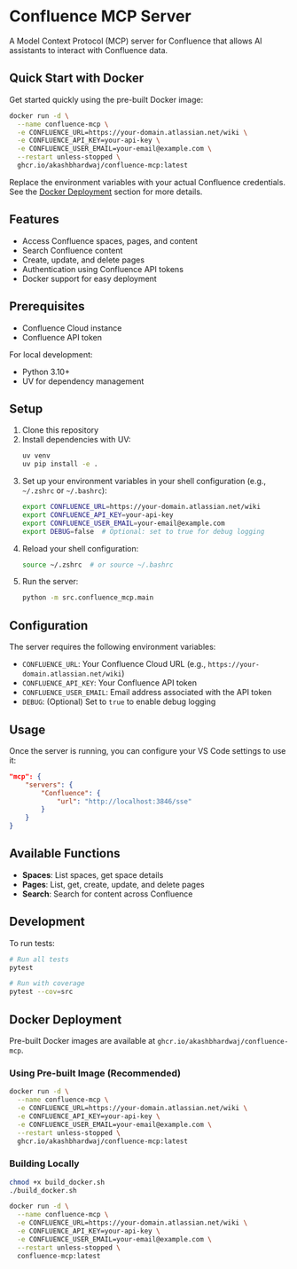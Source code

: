 # Confluence MCP Server

A Model Context Protocol (MCP) server for Confluence that allows AI assistants to interact with Confluence data.

## Quick Start with Docker

Get started quickly using the pre-built Docker image:

```bash
docker run -d \
  --name confluence-mcp \
  -e CONFLUENCE_URL=https://your-domain.atlassian.net/wiki \
  -e CONFLUENCE_API_KEY=your-api-key \
  -e CONFLUENCE_USER_EMAIL=your-email@example.com \
  --restart unless-stopped \
  ghcr.io/akashbhardwaj/confluence-mcp:latest
```

Replace the environment variables with your actual Confluence credentials. See the [Docker Deployment](#docker-deployment) section for more details.

## Features

- Access Confluence spaces, pages, and content
- Search Confluence content
- Create, update, and delete pages
- Authentication using Confluence API tokens
- Docker support for easy deployment

## Prerequisites

- Confluence Cloud instance
- Confluence API token

For local development:
- Python 3.10+
- UV for dependency management

## Setup

1. Clone this repository
2. Install dependencies with UV:
   ```bash
   uv venv
   uv pip install -e .
   ```
3. Set up your environment variables in your shell configuration (e.g., `~/.zshrc` or `~/.bashrc`):
   ```bash
   export CONFLUENCE_URL=https://your-domain.atlassian.net/wiki
   export CONFLUENCE_API_KEY=your-api-key
   export CONFLUENCE_USER_EMAIL=your-email@example.com
   export DEBUG=false  # Optional: set to true for debug logging
   ```
4. Reload your shell configuration:
   ```bash
   source ~/.zshrc  # or source ~/.bashrc
   ```
5. Run the server:
   ```bash
   python -m src.confluence_mcp.main
   ```

## Configuration

The server requires the following environment variables:

- `CONFLUENCE_URL`: Your Confluence Cloud URL (e.g., `https://your-domain.atlassian.net/wiki`)
- `CONFLUENCE_API_KEY`: Your Confluence API token
- `CONFLUENCE_USER_EMAIL`: Email address associated with the API token
- `DEBUG`: (Optional) Set to `true` to enable debug logging

## Usage

Once the server is running, you can configure your VS Code settings to use it:

```json
"mcp": {
    "servers": {
        "Confluence": {
            "url": "http://localhost:3846/sse"
        }
    }
}
```

## Available Functions

- **Spaces**: List spaces, get space details
- **Pages**: List, get, create, update, and delete pages
- **Search**: Search for content across Confluence

## Development

To run tests:

```bash
# Run all tests
pytest

# Run with coverage
pytest --cov=src
```

## Docker Deployment

Pre-built Docker images are available at `ghcr.io/akashbhardwaj/confluence-mcp`.

### Using Pre-built Image (Recommended)

```bash
docker run -d \
  --name confluence-mcp \
  -e CONFLUENCE_URL=https://your-domain.atlassian.net/wiki \
  -e CONFLUENCE_API_KEY=your-api-key \
  -e CONFLUENCE_USER_EMAIL=your-email@example.com \
  --restart unless-stopped \
  ghcr.io/akashbhardwaj/confluence-mcp:latest
```

### Building Locally

```bash
chmod +x build_docker.sh
./build_docker.sh

docker run -d \
  --name confluence-mcp \
  -e CONFLUENCE_URL=https://your-domain.atlassian.net/wiki \
  -e CONFLUENCE_API_KEY=your-api-key \
  -e CONFLUENCE_USER_EMAIL=your-email@example.com \
  --restart unless-stopped \
  confluence-mcp:latest
```
